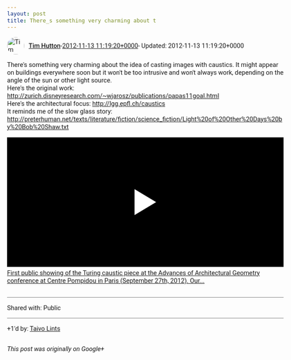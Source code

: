 ```yaml
---
layout: post
title: There_s something very charming about t
---
```


<html><head><meta charset="utf-8"><title>There&amp;#39;s something very charming about the idea of casting images with cau...</title><style>body {font: 11pt Roboto, Arial, sans-serif; max-width: 640px; margin: 24px;}.author-photo {border-radius: 50%; margin-right: 10px; width: 40px;}.author {font-weight: 500;}.main-content {margin: 15px 0 15px;}.post-title {font-weight: bold;}.location {display: block; margin-top: 15px;}.location img {float: left; margin-right: 5px; width: 20px;}.media-link {display: inline-block; max-width: 100%; vertical-align: top;}.media-link p {margin-top: 5px; max-height: 4em; overflow: scroll;}.media {max-height: 100vh; max-width: 100%;}.video-placeholder {background: black; display: flex; height: 300px; max-width: 100%; width: 640px;}.play-icon {border-bottom: 30px solid transparent; border-left: 50px solid white; border-top: 30px solid transparent; color: white; margin: auto;}.album {max-height: 800px; overflow: scroll; width: calc(100vw - 48px);}.album .media-link {margin-right: 5px; max-width: 250px;}.album .media {max-height: 250px;}.link-embed {border-top: 1px solid lightgrey; display: block; margin-top: 20px;}.link-embed img {max-width: 100%;}.inline-link-embed {display: block;}.inline-link-embed img {vertical-align: middle;}.link-title {display: inline-block; font-size: medium; font-weight: 300; padding-left: 1em;}.reshare-attribution {display: block; font-weight: bold; margin-bottom: 10px;}.poll-image {margin-bottom: 5px; max-height: 300px; max-width: 500px;}.poll-choice {align-items: center; display: flex; margin-bottom: 5px; max-width: 500px;}.poll-choice-percentage {background-color: lightblue; height: 100%; left: 0; position: absolute; z-index: -1;}.poll-choice-selected {margin-right: 5px;}.poll-choice-results {border: 1px solid lightgray; border-radius: 5px; display: flex; line-height: 40px; overflow: hidden; padding: 0 8px; position: relative;}.poll-choice-results, .poll-choice-description {flex-grow: 1; margin-right: 10px;}.poll-choice-image {width: 100%;}.poll-choice-image, .poll-choice-image img {max-height: 40px; max-width: 100px;}.poll-choice-votes {max-height: 100px; overflow: auto;}.plus-entity-embed {color: black; display: block; text-decoration: none;}.plus-entity-embed-cover-photo {max-height: 300px; max-width: 100%;}.plus-entity-embed-info {padding: 0 1em 1em;}.plus-entity-embed-info h2 {font-weight: 500; margin: 10px 0;}.plus-entity-embed-info p {font-size: small; margin: 0;}.collection-owner-avatar {border-radius: 50%; border: 2px solid white; height: 40px; margin-top: -22px;}.visibility {padding: 1em 0; border-top: 1px solid grey;}.post-activity {padding: 1em 0; border-top: 1px solid grey;}.comments {border-top: 1px solid gray; padding-top: 1em;}.comment + .comment {margin-top: 1em;}.comment .media-link, .comment .inline-link-embed {margin-top: 5px;}</style></head><body><div style="margin-bottom:1em;"><div style="display:flex; align-items:center"><img class="author-photo" src="https://lh4.googleusercontent.com/-epo4ZZKNqEw/AAAAAAAAAAI/AAAAAAAAVSU/qu3LpcHEnoQ/s64-c/photo.jpg" alt="Tim Hutton"><a href="https://plus.google.com/+TimHutton" target="_blank" class="author">Tim Hutton</a> - <a target="_blank" href="https://plus.google.com/+TimHutton/posts/VkY2SEjbNf9">2012-11-13 11:19:20+0000</a><span> - Updated: 2012-11-13 11:19:20+0000</span></div><div class="main-content">There&#39;s something very charming about the idea of casting images with caustics. It might appear on buildings everywhere soon but it won&#39;t be too intrusive and won&#39;t always work, depending on the angle of the sun or other light source.<br>Here&#39;s the original work: <a rel="nofollow" target="_blank" href="http://zurich.disneyresearch.com/~wjarosz/publications/papas11goal.html" class="ot-anchor bidi_isolate" jslog="10929; track:click" dir="ltr">http://zurich.disneyresearch.com/~wjarosz/publications/papas11goal.html</a><br>Here&#39;s the architectural focus: <a rel="nofollow" target="_blank" href="http://lgg.epfl.ch/caustics" class="ot-anchor bidi_isolate" jslog="10929; track:click" dir="ltr">http://lgg.epfl.ch/caustics</a><br>It reminds me of the slow glass story: <a rel="nofollow" target="_blank" href="http://preterhuman.net/texts/literature/fiction/science_fiction/Light%20of%20Other%20Days%20by%20Bob%20Shaw.txt" class="ot-anchor bidi_isolate" jslog="10929; track:click" dir="ltr">http://preterhuman.net/texts/literature/fiction/science_fiction/Light%20of%20Other%20Days%20by%20Bob%20Shaw.txt</a></div><a href="http://www.youtube.com/watch?v=IuSmoWXocgk" target="_blank" class="media-link"><div class="video-placeholder" title="First public showing of the Turing caustic piece at the Advances of Architectural Geometry conference at Centre Pompidou in Paris (September 27th, 2012). Our..."><span class="play-icon"></span></div><p>First public showing of the Turing caustic piece at the Advances of Architectural Geometry conference at Centre Pompidou in Paris (September 27th, 2012). Our...</p></a></div><div class="visibility">Shared with: Public</div><div class="post-activity"><div class="plus-oners">+1'd by: <a href="https://plus.google.com/+TaivoLints">Taivo Lints</a></div></div></body></html>

<i>This post was originally on Google+</i>